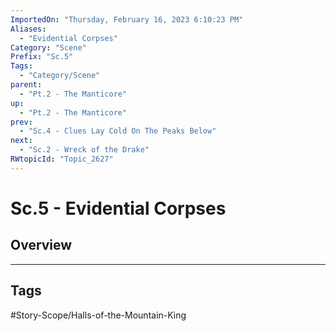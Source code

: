 ```yaml
---
ImportedOn: "Thursday, February 16, 2023 6:10:23 PM"
Aliases:
  - "Evidential Corpses"
Category: "Scene"
Prefix: "Sc.5"
Tags:
  - "Category/Scene"
parent:
  - "Pt.2 - The Manticore"
up:
  - "Pt.2 - The Manticore"
prev:
  - "Sc.4 - Clues Lay Cold On The Peaks Below"
next:
  - "Sc.2 - Wreck of the Drake"
RWtopicId: "Topic_2627"
---
```

# Sc.5 - Evidential Corpses
## Overview

---
## Tags
#Story-Scope/Halls-of-the-Mountain-King

